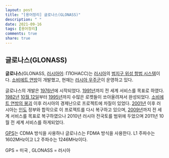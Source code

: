 ```yaml
---
layout: post
title: "[용어정리] 글로나스(GLONASS)"
description: " "
date: 2021-09-16
tags: [용어정리]
comments: true
share: true
---
```



## 글로나스(GLONASS)

**글로나스**(GLONASS, [러시아어](https://ko.wikipedia.org/wiki/러시아어): ГЛОНАСС)는 [러시아](https://ko.wikipedia.org/wiki/러시아)의 [범지구 위성 항법 시스템](https://ko.wikipedia.org/wiki/범지구_위성_항법_시스템)이다. [소비에트 연방](https://ko.wikipedia.org/wiki/소비에트_연방)이 개발했고, 현재는 [러시아 우주군](https://ko.wikipedia.org/wiki/러시아_우주군)이 운영하고 있다.

글로나스의 개발은 [1976년](https://ko.wikipedia.org/wiki/1976년)에 시작되었다. [1991년](https://ko.wikipedia.org/wiki/1991년)까지 전 세계 서비스를 목표로 하였다. [1982년](https://ko.wikipedia.org/wiki/1982년) [10월 12일](https://ko.wikipedia.org/wiki/10월_12일)부터 [1995년](https://ko.wikipedia.org/wiki/1995년)까지 수많은 로켓들이 쏘아올려져서 완성되었다. [소비에트 연방의 붕괴](https://ko.wikipedia.org/wiki/소비에트_연방의_붕괴) 이후 러시아의 경제난으로 프로젝트에 차질이 있었다. [2001년](https://ko.wikipedia.org/wiki/2001년) 이후 러시아는 [인도](https://ko.wikipedia.org/wiki/인도) 정부와 합작으로 이 프로젝트를 다시 복구하고 있으며, [2009년](https://ko.wikipedia.org/wiki/2009년)까지 전 세계 서비스를 목표로 복구하였으나 2010년 러시아 전국토를 범위에 두었으며 2011년 10월 전 세계 서비스를 하게되었다.

[GPS](https://ko.wikipedia.org/wiki/GPS)는 CDMA 방식을 사용하나 글로나스는 FDMA 방식을 사용한다. L1 주파수는 1602MHz이고 L2 주파수는 1246MHz이다.

GPS = 미국 , GLONASS = 러시아